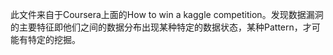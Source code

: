 此文件来自于Coursera上面的How to win a kaggle competition。发现数据漏洞的主要特征即他们之间的数据分布出现某种特定的数据状态，某种Pattern，才可能有特定的挖掘。